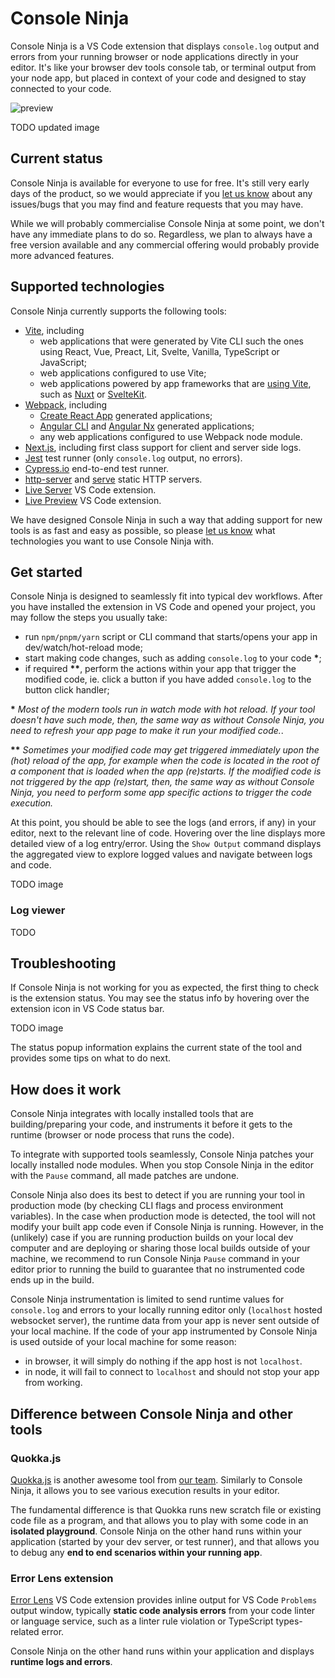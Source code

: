 # Console Ninja

Console Ninja is a VS Code extension that displays `console.log` output and errors from your running browser or node applications directly in your editor. It's like your browser dev tools console tab, or terminal output from your node app, but placed in context of your code and designed to stay connected to your code.

![preview](https://console-ninja.com/images/main.gif)

TODO updated image

## Current status

Console Ninja is available for everyone to use for free. It's still very early days of the product, so we would appreciate if you [let us know](https://github.com/wallabyjs/console-ninja/issues) about any issues/bugs that you may find and feature requests that you may have.

While we will probably commercialise Console Ninja at some point, we don't have any immediate plans to do so. Regardless, we plan to always have a free version available and any commercial offering would probably provide more advanced features.

## Supported technologies

Console Ninja currently supports the following tools:
- [Vite](https://vitejs.dev/), including 
  - web applications that were generated by Vite CLI such the ones using React, Vue, Preact, Lit, Svelte, Vanilla, TypeScript or JavaScript;
  - web applications configured to use Vite; 
  - web applications powered by app frameworks that are [using Vite](https://patak.dev/vite/ecosystem.html), such as [Nuxt](https://nuxtjs.org/) or [SvelteKit](https://kit.svelte.dev/).
- [Webpack](https://webpack.js.org/), including
  - [Create React App](https://create-react-app.dev/) generated applications;
  - [Angular CLI](https://angular.io/cli) and [Angular Nx](https://nx.dev/packages/angular) generated applications;
  - any web applications configured to use Webpack node module. 
- [Next.js](https://nextjs.org/), including first class support for client and server side logs.
- [Jest](https://jestjs.io/) test runner (only `console.log` output, no errors).
- [Cypress.io](https://www.cypress.io/) end-to-end test runner.
- [http-server](https://www.npmjs.com/package/http-server) and [serve](https://www.npmjs.com/package/serve) static HTTP servers.
- [Live Server](https://marketplace.visualstudio.com/items?itemName=ritwickdey.LiveServer) VS Code extension.
- [Live Preview](https://marketplace.visualstudio.com/items?itemName=ms-vscode.live-server) VS Code extension.

We have designed Console Ninja in such a way that adding support for new tools is as fast and easy as possible, so please [let us know](https://github.com/wallabyjs/console-ninja/issues) what technologies you want to use Console Ninja with.

## Get started

Console Ninja is designed to seamlessly fit into typical dev workflows. After you have installed the extension in VS Code and opened your project, you may follow the steps you usually take:
- run `npm/pnpm/yarn` script or CLI command that starts/opens your app in dev/watch/hot-reload mode;
- start making code changes, such as adding `console.log` to your code **\***;
- if required **\*\***, perform the actions within your app that trigger the modified code, ie. click a button if you have added `console.log` to the button click handler;

**\*** *Most of the modern tools run in watch mode with hot reload. If your tool doesn't have such mode, then, the same way as without Console Ninja, you need to refresh your app page to make it run your modified code.*.

**\*\*** *Sometimes your modified code may get triggered immediately upon the (hot) reload of the app, for example when the code is located in the root of a component that is loaded when the app (re)starts. If the modified code is not triggered by the app (re)start, then, the same way as without Console Ninja, you need to perform some app specific actions to trigger the code execution.*

At this point, you should be able to see the logs (and errors, if any) in your editor, next to the relevant line of code. Hovering over the line displays more detailed view of a log entry/error. Using the `Show Output` command displays the aggregated view to explore logged values and navigate between logs and code.

TODO image

### Log viewer

TODO

## Troubleshooting

If Console Ninja is not working for you as expected, the first thing to check is the extension status. You may see the status info by hovering over the extension icon in VS Code status bar.

TODO image

The status popup information explains the current state of the tool and provides some tips on what to do next.

## How does it work

Console Ninja integrates with locally installed tools that are building/preparing your code, and instruments it before it gets to the runtime (browser or node process that runs the code).

To integrate with supported tools seamlessly, Console Ninja patches your locally installed node modules. When you stop Console Ninja in the editor with the `Pause` command, all made patches are undone.

Console Ninja also does its best to detect if you are running your tool in production mode (by checking CLI flags and process environment variables). In the case when production mode is detected, the tool will not modify your built app code even if Console Ninja is running. However, in the (unlikely) case if you are running production builds on your local dev computer and are deploying or sharing those local builds outside of your machine, we recommend to run Console Ninja `Pause` command in your editor prior to running the build to guarantee that no instrumented code ends up in the build. 

Console Ninja instrumentation is limited to send runtime values for `console.log` and errors to your locally running editor only (`localhost` hosted websocket server), the runtime data from your app is never sent outside of your local machine. If the code of your app instrumented by Console Ninja is used outside of your local machine for some reason: 
- in browser, it will simply do nothing if the app host is not `localhost`.
- in node, it will fail to connect to `localhost` and should not stop your app from working.

## Difference between Console Ninja and other tools

### Quokka.js

[Quokka.js](https://quokkajs.com/) is another awesome tool from [our team](https://wallabyjs.com/). Similarly to Console Ninja, it allows you to see various execution results in your editor.

The fundamental difference is that Quokka runs new scratch file or existing code file as a program, and that allows you to play with some code in an **isolated playground**. Console Ninja on the other hand runs within your application (started by your dev server, or test runner), and that allows you to debug any **end to end scenarios within your running app**.

### Error Lens extension
[Error Lens](https://marketplace.visualstudio.com/items?itemName=usernamehw.errorlens) VS Code extension provides inline output for VS Code `Problems` output window, typically **static code analysis errors** from your code linter or language service, such as a linter rule violation or TypeScript types-related error.

Console Ninja on the other hand runs within your application and displays **runtime logs and errors**.
